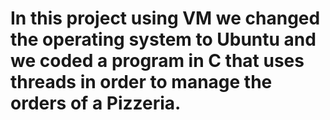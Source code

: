 # In this project using VM we changed the operating system to Ubuntu and we coded a program in C that uses threads in order to manage the orders of a Pizzeria.
